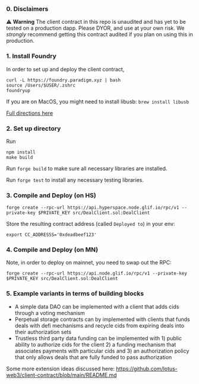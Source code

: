 ### 0. Disclaimers

:warning: **Warning**
The client contract in this repo is unaudited and has yet to be tested on a production dapp. Please DYOR, and use at your own risk. We *strongly* recommend getting this contract audited if you plan on using this in production.

### 1. Install Foundry

In order to set up and deploy the client contract,

```
curl -L https://foundry.paradigm.xyz | bash
source /Users/$USER/.zshrc
foundryup
```

If you are on MacOS, you might need to install libusb: `brew install libusb`

[Full directions here](https://github.com/foundry-rs/foundry)

### 2. Set up directory

Run 
```
npm install
make build
```

Run `forge build` to make sure all necessary libraries are installed.

Run `forge test` to install any necessary testing libraries.

### 3. Compile and Deploy (on HS)

```
forge create --rpc-url https://api.hyperspace.node.glif.io/rpc/v1 --private-key $PRIVATE_KEY src/DealClient.sol:DealClient
```

Store the resulting contract address (called `Deployed to`) in your env:
```
export CC_ADDRESSS='0xdeadbeef123'
```

### 4. Compile and Deploy (on MN)

Note, in order to deploy on mainnet, you need to swap out the RPC:
```
forge create --rpc-url https://api.node.glif.io/rpc/v1 --private-key $PRIVATE_KEY src/DealClient.sol:DealClient
```


### 5. Example variants in terms of building blocks

* A simple data DAO can be implemented with a client that adds cids through a voting mechanism
* Perpetual storage contracts can by implemented with clients that funds deals with defi mechanisms and recycle cids from expiring deals into their authorization sets
* Trustless third party data funding can be implemented with 1) public ability to authorize cids for the client 2) a funding mechanism that associates payments with particular cids and 3) an authorization policy that only allows deals that are fully funded to pass authorization

Some more extension ideas discussed here: https://github.com/lotus-web3/client-contract/blob/main/README.md
